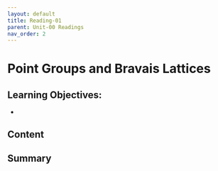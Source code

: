 ```yaml
---
layout: default
title: Reading-01
parent: Unit-00 Readings
nav_order: 2
---
```


# Point Groups and Bravais Lattices

## Learning Objectives:
- 

## Content



## Summary